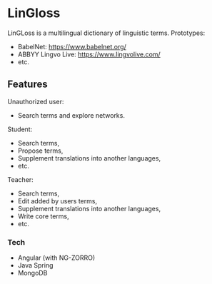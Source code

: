 # LinGloss

LinGLoss is a multilingual dictionary of linguistic terms.
Prototypes:
  - BabelNet: https://www.babelnet.org/
  - ABBYY Lingvo Live: https://www.lingvolive.com/
  - etc.

## Features

Unauthorized user:
  - Search terms and explore networks.
  
Student:
  - Search terms,
  - Propose terms,
  - Supplement translations into another languages,
  - etc.

Teacher:
  - Search terms,
  - Edit added by users terms,
  - Supplement translations into another languages,
  - Write core terms,
  - etc.

### Tech

* Angular (with NG-ZORRO)
* Java Spring
* MongoDB
